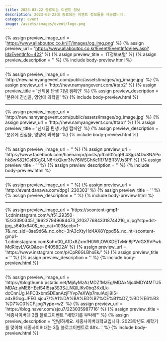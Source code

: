 ```yaml
---
title: 2023-03-22 종료되는 이벤트 정보
description: 2023-03-22에 종료되는 이벤트 정보들을 제공합니다.
category: event
image: /assets/images/event/logo.png
---
```

{% assign preview_image_url = 'https://www.allaboutpc.co.kr/IT/images/og_img.png' %}
{% assign preview_url = 'https://www.allaboutpc.co.kr/Event/EventInfoView.asp?IdxEventInfo=422' %}
{% assign preview_title = 'IT정보포털' %}
{% assign preview_description = '' %}
{% include body-preview.html %}
<hr>{% assign preview_image_url = 'http://new.namyangevent.com/public/assets/images/og_image.jpg' %}
{% assign preview_url = 'http://new.namyangevent.com/#tab2' %}
{% assign preview_title = '신제품 탄생 기념 캠페인' %}
{% assign preview_description = '분유에 진심을, 영양에 과학을' %}
{% include body-preview.html %}
<hr>{% assign preview_image_url = 'http://new.namyangevent.com/public/assets/images/og_image.jpg' %}
{% assign preview_url = 'http://new.namyangevent.com/#tab1' %}
{% assign preview_title = '신제품 탄생 기념 캠페인' %}
{% assign preview_description = '분유에 진심을, 영양에 과학을' %}
{% include body-preview.html %}
<hr>{% assign preview_image_url = '' %}
{% assign preview_url = 'https://www.facebook.com/haenampr/posts/pfbid02qq9L43jgU4Du8NAPohk8wK82fCoRCgGLN6rtkQknr3fv76WSGhKc1R7MBR3VJs3Pl' %}
{% assign preview_title = '' %}
{% assign preview_description = '' %}
{% include body-preview.html %}
<hr>{% assign preview_image_url = '' %}
{% assign preview_url = 'http://event.danawa.com/dpg1_230303' %}
{% assign preview_title = '' %}
{% assign preview_description = '' %}
{% include body-preview.html %}
<hr>{% assign preview_image_url = 'https://scontent-gmp1-1.cdninstagram.com/v/t51.29350-15/333903451_196227949684473_3103776843318744216_n.jpg?stp=dst-jpg_s640x640&amp;_nc_cat=103&amp;ccb=1-7&amp;_nc_sid=8ae9d6&amp;_nc_ohc=3rA3cXtyHd4AX8Yppd5&amp;_nc_ht=scontent-gmp1-1.cdninstagram.com&amp;oh=00_AfDx8ZxmfH0WtjOWXDETvMn8jPVdGX9VPwbMdRIqvLVGtQ&amp;oe=64058D2A' %}
{% assign preview_url = 'https://www.instagram.com/p/CpR6GLBhoEk/' %}
{% assign preview_title = '' %}
{% assign preview_description = '' %}
{% include body-preview.html %}
<hr>{% assign preview_image_url = 'https://blogthumb.pstatic.net/MjAyMzAzMDZfMzEg/MDAxNjc4MDY4MTU5MDAz.yME8HEeIS4I5sa3S3SJ_NQlLlKv0bq3KxlLk-dcCnnUg.I4FC3xbmSDEanAzjFYvp7eXWp7mulAdji9I5-adxBGog.JPEG.sjcu7/%A1%DA%BA%ED%B7%CE%B1%D7_%BD%E6%B3%D7%C0%CF.jpg?type=w2' %}
{% assign preview_url = 'https://blog.naver.com/sjcu7/223035987716' %}
{% assign preview_title = '세종사이버대 3월 블로그이벤트 &quot;새학기를 부탁해&quot;' %}
{% assign preview_description = '안녕하세요. 세종사이버대학교입니다. 2023학년도 새학기를 맞이해 세종사이버대는 3월 블로그이벤트로 &amp;#x...' %}
{% include body-preview.html %}